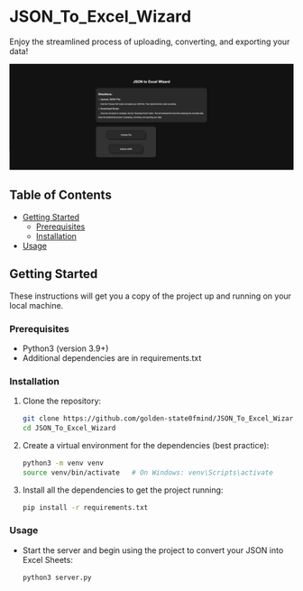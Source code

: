 # JSON_To_Excel_Wizard

Enjoy the streamlined process of uploading, converting, and exporting your data!

![Relative Image](images/json_xlsx.png)

## Table of Contents

- [Getting Started](#getting-started)
  - [Prerequisites](#prerequisites)
  - [Installation](#installation)
- [Usage](#usage)


## Getting Started

These instructions will get you a copy of the project up and running on your local machine.

### Prerequisites

- Python3 (version 3.9+)
- Additional dependencies are in requirements.txt 

### Installation

1. Clone the repository:
   ```sh
   git clone https://github.com/golden-state0fmind/JSON_To_Excel_Wizard.git
   cd JSON_To_Excel_Wizard
   ```
2. Create a virtual environment for the dependencies (best practice):
   ```sh
   python3 -m venv venv
   source venv/bin/activate   # On Windows: venv\Scripts\activate
   ```
3. Install all the dependencies to get the project running:
   ```sh
   pip install -r requirements.txt
   ```


### Usage
- Start the server and begin using the project to convert your JSON into Excel Sheets:

   ```sh
   python3 server.py
   ```
